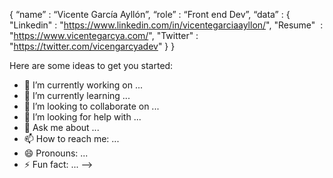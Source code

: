  { “name” : “Vicente García Ayllón”,
   “role” : “Front end Dev”,
   “data” : 
     { 
      "Linkedin" : "https://www.linkedin.com/in/vicentegarciaayllon/", 
      "Resume"   : "https://www.vicentegarcya.com/",
      "Twitter"  : "https://twitter.com/vicengarcyadev"
     }
 }


Here are some ideas to get you started:

- 🔭 I’m currently working on ...
- 🌱 I’m currently learning ...
- 👯 I’m looking to collaborate on ...
- 🤔 I’m looking for help with ...
- 💬 Ask me about ...
- 📫 How to reach me: ...
- 😄 Pronouns: ...
- ⚡ Fun fact: ...
-->
